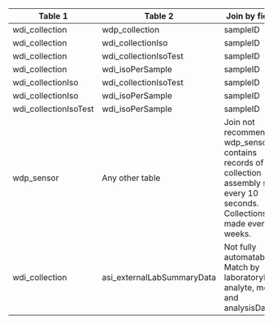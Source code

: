 |Table 1|Table 2|Join by field(s)|
|------------------------|------------------------|-------------------------------|
wdi_collection|wdp_collection|sampleID
wdi_collection|wdi_collectionIso|sampleID
wdi_collection|wdi_collectionIsoTest|sampleID
wdi_collection|wdi_isoPerSample|sampleID
wdi_collectionIso|wdi_collectionIsoTest|sampleID
wdi_collectionIso|wdi_isoPerSample|sampleID
wdi_collectionIsoTest|wdi_isoPerSample|sampleID
wdp_sensor|Any other table|Join not recommended: wdp_sensor contains records of collection assembly status every 10 seconds. Collections are made every two weeks.
wdi_collection|asi_externalLabSummaryData|Not fully automatable: Match by laboratoryName, analyte, method, and analysisDate
